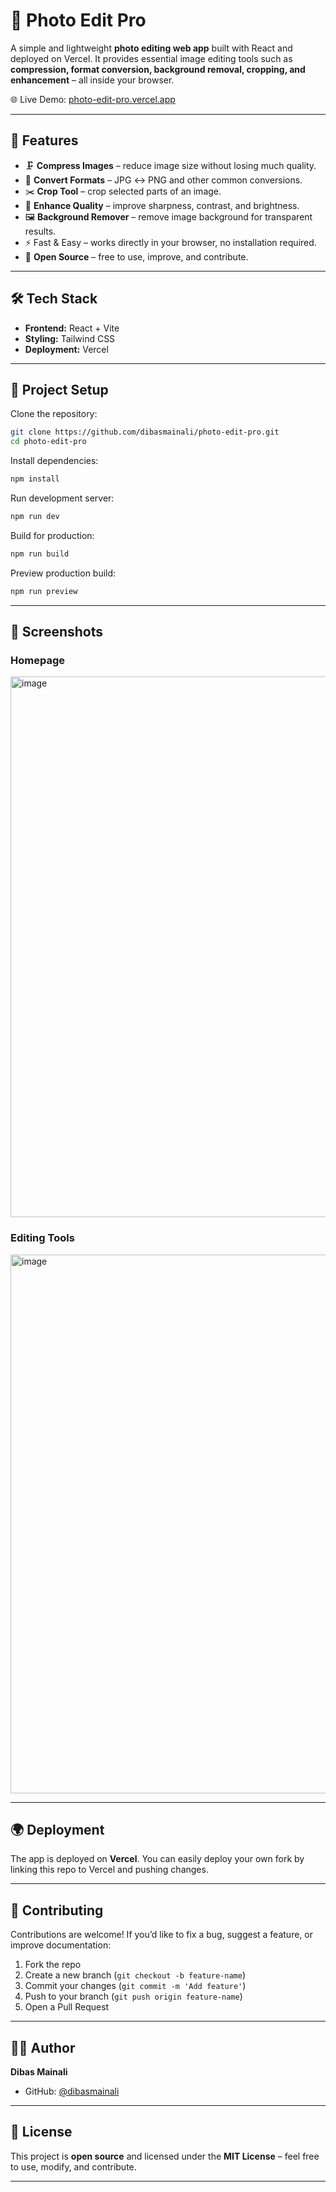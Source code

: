 # 📸 Photo Edit Pro

A simple and lightweight **photo editing web app** built with React and deployed on Vercel.
It provides essential image editing tools such as **compression, format conversion, background removal, cropping, and enhancement** – all inside your browser.

🌐 Live Demo: [photo-edit-pro.vercel.app](https://photo-edit-pro.vercel.app/)

---

## 🚀 Features

* 🗜 **Compress Images** – reduce image size without losing much quality.
* 🔄 **Convert Formats** – JPG ↔ PNG and other common conversions.
* ✂️ **Crop Tool** – crop selected parts of an image.
* 🎨 **Enhance Quality** – improve sharpness, contrast, and brightness.
* 🖼 **Background Remover** – remove image background for transparent results.
* ⚡ Fast & Easy – works directly in your browser, no installation required.
* 👐 **Open Source** – free to use, improve, and contribute.

---

## 🛠 Tech Stack

* **Frontend:** React + Vite
* **Styling:** Tailwind CSS
* **Deployment:** Vercel

---

## 📂 Project Setup

Clone the repository:

```bash
git clone https://github.com/dibasmainali/photo-edit-pro.git
cd photo-edit-pro
```

Install dependencies:

```bash
npm install
```

Run development server:

```bash
npm run dev
```

Build for production:

```bash
npm run build
```

Preview production build:

```bash
npm run preview
```

---

## 📸 Screenshots

### Homepage

<img width="1888" height="865" alt="image" src="https://github.com/user-attachments/assets/7d512de8-ae7b-41ed-9118-79d68b70b976" />

### Editing Tools

<img width="1901" height="862" alt="image" src="https://github.com/user-attachments/assets/da8a6e10-9e04-4429-afee-7452eb5f647f" />

---

## 🌍 Deployment

The app is deployed on **Vercel**.
You can easily deploy your own fork by linking this repo to Vercel and pushing changes.

---

## 🤝 Contributing

Contributions are welcome!
If you’d like to fix a bug, suggest a feature, or improve documentation:

1. Fork the repo
2. Create a new branch (`git checkout -b feature-name`)
3. Commit your changes (`git commit -m 'Add feature'`)
4. Push to your branch (`git push origin feature-name`)
5. Open a Pull Request

---

## 👨‍💻 Author

**Dibas Mainali**

* GitHub: [@dibasmainali](https://github.com/dibasmainali)

---

## 📜 License

This project is **open source** and licensed under the **MIT License** – feel free to use, modify, and contribute.

---
